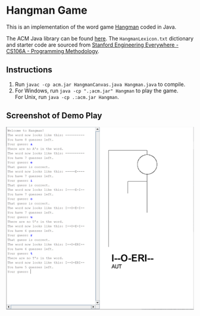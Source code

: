 # Hangman Game

This is an implementation of the word game [Hangman](https://en.wikipedia.org/wiki/Hangman_(game)) coded in Java.

The ACM Java library can be found [here](https://jtf.acm.org/). The `HangmanLexicon.txt` dictionary and starter code are sourced from [Stanford Engineering Everywhere - CS106A - Programming Methodology](https://see.stanford.edu/Course/CS106A).

## Instructions
1. Run `javac -cp acm.jar HangmanCanvas.java Hangman.java` to compile.
2. For Windows, run `java -cp ".;acm.jar" Hangman` to play the game.  
For Unix, run `java -cp .:acm.jar Hangman`.

## Screenshot of Demo Play
<div align="center">
    <img src="screenshot.png" width="700">
</div>
